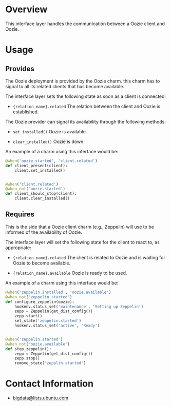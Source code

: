 # Overview

This interface layer handles the communication between a Oozie client and Oozie.

# Usage

## Provides

The Oozie deployment is provided by the Oozie charm. this charm has to
signal to all its related clients that has become available.

The interface layer sets the following state as soon as a client is connected:

  * `{relation_name}.related` The relation between the client and Oozie is established.

The Oozie provider can signal its availability through the following methods:

  * `set_installed()` Oozie is available.

  * `clear_installed()` Oozie is down.

An example of a charm using this interface would be:

```python
@when('oozie.started', 'client.related')
def client_present(client):
    client.set_installed()


@when('client.related')
@when_not('oozie.started')
def client_should_stop(client):
    client.clear_installed()
```


## Requires

This is the side that a Oozie client charm (e.g., Zeppelin)
will use to be informed of the availability of Oozie.

The interface layer will set the following state for the client to react to, as
appropriate:

  * `{relation_name}.related` The client is related to Oozie and is waiting for Oozie to become available.

  * `{relation_name}.available` Oozie is ready to be used.

An example of a charm using this interface would be:

```python
@when('zeppelin.installed', 'oozie.available')
@when_not('zeppelin.started')
def configure_zeppelin(oozie):
    hookenv.status_set('maintenance', 'Setting up Zeppelin')
    zepp = Zeppelin(get_dist_config())
    zepp.start()
    set_state('zeppelin.started')
    hookenv.status_set('active', 'Ready')


@when('zeppelin.started')
@when_not('oozie.available')
def stop_zeppelin():
    zepp = Zeppelin(get_dist_config())
    zepp.stop()
    remove_state('zepplin.started')
```


# Contact Information

- <bigdata@lists.ubuntu.com>

